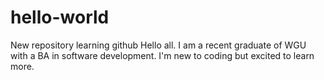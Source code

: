 # hello-world
New repository learning github
Hello all. I am a recent graduate of WGU with a BA in software development. I'm new to coding but excited to learn more.
